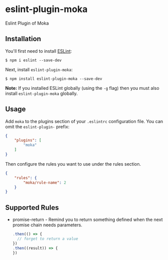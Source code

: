 # eslint-plugin-moka

Eslint Plugin of Moka

## Installation

You'll first need to install [ESLint](http://eslint.org):

```
$ npm i eslint --save-dev
```

Next, install `eslint-plugin-moka`:

```
$ npm install eslint-plugin-moka --save-dev
```

**Note:** If you installed ESLint globally (using the `-g` flag) then you must also install `eslint-plugin-moka` globally.

## Usage

Add `moka` to the plugins section of your `.eslintrc` configuration file. You can omit the `eslint-plugin-` prefix:

```json
{
    "plugins": [
        "moka"
    ]
}
```


Then configure the rules you want to use under the rules section.

```json
{
    "rules": {
        "moka/rule-name": 2
    }
}
```

## Supported Rules

* promise-return - Remind you to return something defined when the next promise chain needs parameters.

  ```js
  .then(() => {
    // forget to return a value
  })
  .then((result)) => {
  })
  ```





